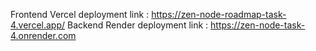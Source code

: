 Frontend Vercel deployment link : https://zen-node-roadmap-task-4.vercel.app/
Backend Render deployment link : https://zen-node-task-4.onrender.com

